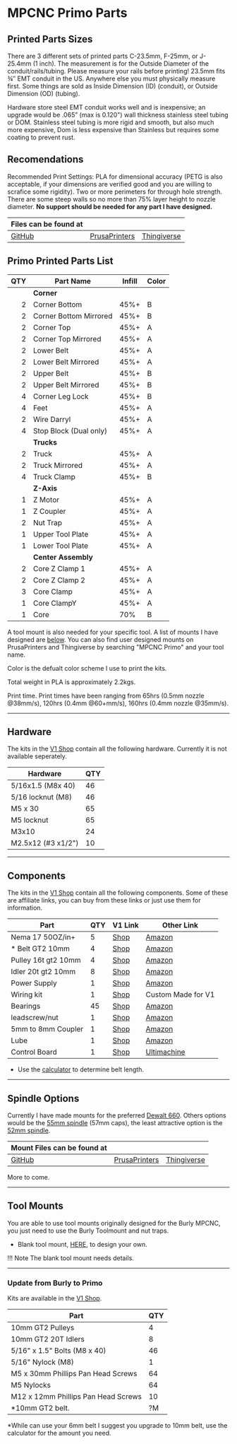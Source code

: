 # MPCNC Primo Parts

## Printed Parts Sizes
There are 3 different sets of printed parts C-23.5mm, F-25mm, or J-25.4mm (1 inch). The measurement is for the Outside Diameter of the conduit/rails/tubing. Please measure your rails before printing! 23.5mm fits ¾″ EMT conduit in the US. Anywhere else you must physically measure first. Some things are sold as Inside Dimension (ID) (conduit), or Outside Dimension (OD) (tubing).

Hardware store steel EMT conduit works well and is inexpensive; an upgrade would be .065” (max is 0.120") wall thickness stainless steel tubing or DOM. Stainless steel tubing is more rigid and smooth, but also much more expensive, Dom is less expensive than Stainless but requires some coating to prevent rust.

## Recomendations
Recommended Print Settings: PLA for dimensional accuracy (PETG is also acceptable, if your dimensions are verified good and you are willing to scrafice some rigidity). Two or more perimeters for through hole strength. There are some steep walls so no more than 75% layer height to nozzle diameter. 
**No support should be needed for any part I have designed.**

| Files can be found at                                    |                                                                           |                                                         |
|----------------------------------------------------------|---------------------------------------------------------------------------|---------------------------------------------------------|
| [GitHub](https://github.com/V1EngineeringInc/PrimoParts) | [PrusaPrinters](https://www.prusaprinters.org/social/47417-ryan-z/prints) | [Thingiverse](https://www.thingiverse.com/allted/about) |

## Primo Printed Parts List

| QTY | Part Name              | Infill | Color |
|----:|------------------------|--------|-------|
|     | **Corner**             |        |       |
|   2 | Corner Bottom          | 45%+   |   B   |
|   2 | Corner Bottom Mirrored | 45%+   |   B   |
|   2 | Corner Top             | 45%+   |   A   |
|   2 | Corner Top Mirrored    | 45%+   |   A   |
|   2 | Lower Belt             | 45%+   |   A   |
|   2 | Lower Belt Mirrored    | 45%+   |   A   |
|   2 | Upper Belt             | 45%+   |   B   |
|   2 | Upper Belt Mirrored    | 45%+   |   B   |
|   4 | Corner Leg Lock        | 45%+   |   B   |
|   4 | Feet                   | 45%+   |   A   |
|   2 | Wire Darryl            | 45%+   |   A   |
|   4 | Stop Block (Dual only) | 45%+   |   A   |
|     | **Trucks**             |        |       |
|   2 | Truck                  | 45%+   |   A   |
|   2 | Truck Mirrored         | 45%+   |   A   |
|   4 | Truck Clamp            | 45%+   |   B   |
|     | **Z-Axis**             |        |       |
|   1 | Z Motor                | 45%+   |   A   |
|   1 | Z Coupler              | 45%+   |   A   |
|   2 | Nut Trap               | 45%+   |   A   |
|   1 | Upper Tool Plate       | 45%+   |   A   |
|   1 | Lower Tool Plate       | 45%+   |   A   |
|     | **Center Assembly**    |        |       |
|   2 | Core Z Clamp 1         | 45%+   |   A   |
|   2 | Core Z Clamp 2         | 45%+   |   A   |
|   3 | Core Clamp             | 45%+   |   A   |
|   1 | Core ClampY            | 45%+   |   A   |
|   1 | Core                   | 70%    |   B   |

A tool mount is also needed for your specific tool. A list of mounts I have designed are [below](#spindle-options). You can also find user designed mounts on PrusaPrinters and Thingiverse by searching "MPCNC Primo" and your tool name.

Color is the defualt color scheme I use to print the kits.

Total weight in PLA is approximately 2.2kgs.

Print time. Print times have been ranging from 65hrs (0.5mm nozzle @38mm/s), 120hrs (0.4mm @60+mm/s), 160hrs (0.4mm nozzle @35mm/s).
___

## Hardware

The kits in the [V1 Shop](https://shop.v1engineering.com/collections/parts) contain all the following hardware. Currently it is not available seperately.

| Hardware           | QTY |
|--------------------|-----|
| 5/16x1.5 (M8x 40)  | 46  |
| 5/16 locknut (M8)  | 46  |
| M5 x 30            | 65  |
| M5 locknut         | 65  |
| M3x10              | 24  |
| M2.5x12 (#3 x1/2") | 10  |

___

## Components

The kits in the [V1 Shop](https://shop.v1engineering.com/collections/parts) contain all the following components.
Some of these are affiliate links, you can buy from these links or just use them for information.

| Part                | QTY | V1 Link                                                                                                                              | Other Link                                                |
|---------------------|-----|--------------------------------------------------------------------------------------------------------------------------------------|-----------------------------------------------------------|
| Nema 17 50OZ/in+    | 5   | [Shop](https://shop.v1engineering.com/collections/parts/products/nema-17-76oz-in-steppers)                                           | [Amazon](https://amzn.to/3hQKILc)                         |
| * Belt GT2 10mm     | 4   | [Shop](https://shop.v1engineering.com/collections/lowrider-parts/products/gt2-10mm-belt)                                             | [Amazon](https://amzn.to/2V5pfo8)                         |
| Pulley 16t gt2 10mm | 4   | [Shop](https://shop.v1engineering.com/collections/lowrider-parts/products/pulley-16-tooth-gt2-10mm)                                  | [Amazon](https://amzn.to/2NhW5xC)                         |
| Idler 20t gt2 10mm  | 8   | [Shop](https://shop.v1engineering.com/collections/lowrider-parts/products/20t-idler-gt2-10mm)                                        | [Amazon](https://amzn.to/37TNJWh)                         |
| Power Supply        | 1   | [Shop](https://shop.v1engineering.com/collections/lowrider-parts/products/12v-6a-power-supply)                                       | [Amazon](https://amzn.to/2Cwlp0M)                         |
| Wiring kit          | 1   | [Shop](https://shop.v1engineering.com/collections/lowrider-parts/products/wiring-kit-1)                                              | Custom Made for V1                                        |
| Bearings            | 45  | [Shop](https://shop.v1engineering.com/collections/lowrider-parts/products/bearings-608-2rs)                                          | [Amazon](https://amzn.to/2Cxe7tJ)                         |
| leadscrew/nut       | 1   | [Shop](https://shop.v1engineering.com/collections/lowrider-parts/products/300mm-leadscrew-and-nut)                                   | [Amazon](https://amzn.to/2V7wUSK)                         |
| 5mm to 8mm Coupler  | 1   | [Shop](https://shop.v1engineering.com/collections/lowrider-parts/products/5mm-to-8mm-flex-coupler)                                   | [Amazon](https://amzn.to/2APIifi)                         |
| Lube                | 1   | [Shop](https://shop.v1engineering.com/collections/lowrider-parts/products/super-lube-silicone-lubricating-grease-with-syncolon-ptfe) | [Amazon](https://amzn.to/2BzXbC7)                         |
| Control Board       | 1   | [Shop](https://shop.v1engineering.com/collections/parts)                                                                             | [Ultimachine](https://ultimachine.com/products/rambo-1-4) |

* Use the [calculator](calculator.md) to determine belt length.

___

## Spindle Options

Currently I have made mounts for the preferred [Dewalt 660](https://amzn.to/2Z3yaHC).
Others options would be the [55mm spindle](https://amzn.to/2BsxX8S) (57mm caps), the least attractive option is the [52mm spindle](https://amzn.to/2BtIFvO).


| Mount Files can be found at                                           |                                                                           |                                                         |
|-----------------------------------------------------------------------|---------------------------------------------------------------------------|---------------------------------------------------------|
| [GitHub](https://github.com/V1EngineeringInc/MPCNC_Primo_Tool_Mounts) | [PrusaPrinters](https://www.prusaprinters.org/social/47417-ryan-z/prints) | [Thingiverse](https://www.thingiverse.com/allted/about) |


More to come.

___

## Tool Mounts

You are able to use tool mounts originally designed for the Burly MPCNC, you just need to use the Burly Toolmount and nut traps.

* Blank tool mount, [HERE](), to design your own.

!!! Note
    The blank tool mount needs details.

___

### Update from Burly to Primo

Kits are available in the [V1 Shop](https://shop.v1engineering.com/products/mpcnc-burly-to-primo-hardware-kit).

| Part                                | QTY |
|-------------------------------------|-----|
| 10mm GT2 Pulleys                    | 4   |
| 10mm GT2 20T Idlers                 | 8   |
| 5/16" x 1.5" Bolts (M8 x 40)        | 46  |
| 5/16" Nylock (M8)                   | 1   |
| M5 x 30mm Phillips Pan Head Screws  | 64  |
| M5 Nylocks                          | 64  |
| M12 x 12mm Phillips Pan Head Screws | 10  |
| *10mm GT2 belt.                     | ?M  |

*While can use your 6mm belt I suggest you upgrade to 10mm belt, use the calculator for the amount you need.
